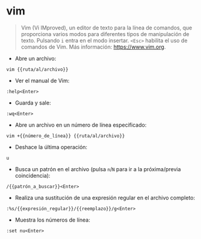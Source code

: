 # vim

> Vim (Vi IMproved), un editor de texto para la línea de comandos, que proporciona varios modos para diferentes tipos de manipulación de texto.
> Pulsando `i` entra en el modo insertar. `<Esc>` habilita el uso de comandos de Vim.
> Más información: <https://www.vim.org>.

- Abre un archivo:

`vim {{ruta/al/archivo}}`

- Ver el manual de Vim:

`:help<Enter>`

- Guarda y sale:

`:wq<Enter>`

- Abre un archivo en un número de línea especificado:

`vim +{{número_de_línea}} {{ruta/al/archivo}}`

- Deshace la última operación:

`u`

- Busca un patrón en el archivo (pulsa `n`/`N` para ir a la próxima/previa coincidencia):

`/{{patrón_a_buscar}}<Enter>`

- Realiza una sustitución de una expresión regular en el archivo completo:

`:%s/{{expresión_regular}}/{{reemplazo}}/g<Enter>`

- Muestra los números de línea:

`:set nu<Enter>`
